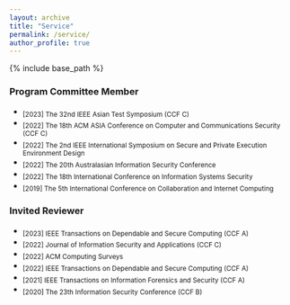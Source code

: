 ```yaml
---
layout: archive
title: "Service"
permalink: /service/
author_profile: true
---
```


{% include base_path %}


### Program Committee Member
- <sub>[2023] The 32nd IEEE Asian Test Symposium (CCF C)
- <sub>[2022] The 18th ACM ASIA Conference on Computer and Communications Security (CCF C)
- <sub>[2022] The 2nd IEEE International Symposium on Secure and Private Execution Environment Design 
- <sub>[2022] The 20th Australasian Information Security Conference
- <sub>[2022] The 18th International Conference on Information Systems Security
- <sub>[2019] The 5th International Conference on Collaboration and Internet Computing

### Invited Reviewer
- <sub> [2023] IEEE Transactions on Dependable and Secure Computing (CCF A) </sub> 
- <sub> [2022] Journal of Information Security and Applications (CCF C) </sub> 
- <sub> [2022] ACM Computing Surveys </sub> 
- <sub> [2022] IEEE Transactions on Dependable and Secure Computing (CCF A) </sub> 
- <sub> [2021] IEEE Transactions on Information Forensics and Security (CCF A) </sub> 
- <sub> [2020] The 23th Information Security Conference (CCF B) </sub>
